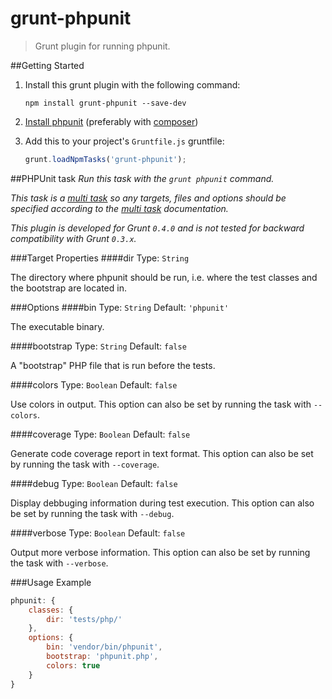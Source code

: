 # grunt-phpunit

> Grunt plugin for running phpunit.

##Getting Started
1. Install this grunt plugin with the following command:

	```shell
	npm install grunt-phpunit --save-dev
	```


2. [Install phpunit](https://github.com/sebastianbergmann/phpunit/#installation) (preferably with [composer](https://github.com/composer/composer))
3. Add this to your project's `Gruntfile.js` gruntfile:

	```js
	grunt.loadNpmTasks('grunt-phpunit');
	```


##PHPUnit task
_Run this task with the `grunt phpunit` command._

_This task is a [multi task][] so any targets, files and options should be specified according to the [multi task][] documentation._

[multi task]: https://github.com/gruntjs/grunt/wiki/Configuring-tasks

_This plugin is developed for Grunt `0.4.0` and is not tested for backward compatibility with Grunt `0.3.x`._

###Target Properties
####dir
Type: `String`

The directory where phpunit should be run, i.e. where the test classes and the bootstrap are located in.

###Options
####bin
Type: `String`  Default: `'phpunit'`

The executable binary.

####bootstrap
Type: `String` Default: `false`

A "bootstrap" PHP file that is run before the tests.

####colors
Type: `Boolean` Default: `false`

Use colors in output. This option can also be set by running the task with `--colors`.

####coverage
Type: `Boolean` Default: `false`

Generate code coverage report in text format. This option can also be set by running the task with `--coverage`.

####debug
Type: `Boolean` Default: `false`

Display debbuging information during test execution. This option can also be set by running the task with `--debug`.

####verbose
Type: `Boolean` Default: `false`

Output more verbose information. This option can also be set by running the task with `--verbose`.

###Usage Example

```js
phpunit: {
	classes: {
		dir: 'tests/php/'
	},
	options: {
		bin: 'vendor/bin/phpunit',
		bootstrap: 'phpunit.php',
		colors: true
	}
}
```